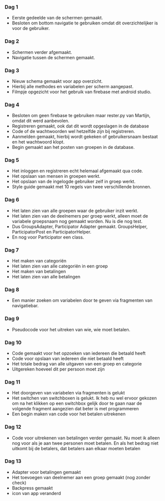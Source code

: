 ### Dag 1

- Eerste gedeelde van de schermen gemaakt.
- Besloten om bottom navigatie te gebruiken omdat dit overzichtelijker is voor de gebruiker.

### Dag 2

- Schermen verder afgemaakt.
- Navigatie tussen de schermen gemaakt.

### Dag 3

- Nieuw schema gemaakt voor app overzicht.
- Hierbij alle methodes en variabelen per scherm aangepast.
- Filmpje opgezicht voor het gebruik van firebase met android studio.

### Dag 4

- Besloten om geen firebase te gebruiken maar rester.py van Martijn, omdat dit werd aanbevolen.
- Registreren gemaakt, ook dat dit wordt opgeslagen in de database
- Code of de wachtwoorden wel hetzelfde zijn bij registreren.
- Aanmelden gemaakt, hierbij wordt gekeken of gebruikersnaam bestaat en het wachtwoord klopt.
- Begin gemaakt aan het posten van groepen in de database.

### Dag 5

- Het inloggen en registreren echt helemaal afgemaakt qua code.
- Het opslaan van mensen in groepen werkt.
- Het opslaan van de ingelogde gebruiker zelf in groep werkt.
- Style guide gemaakt met 10 regels van twee verschillende bronnen.

### Dag 6

- Het laten zien van alle groepen waar de gebruiker inzit werkt.
- Het laten zien van de deelnemers per groep werkt, alleen moet de variabele groepsnaam nog gemaakt worden. Nu is die nog test.
- Dus GroupsAdapter, Participator Adapter gemaakt. GroupsHelper, ParticipatorPost en ParticipatorHelper.
- En nog voor Participator een class.

### Dag 7

- Het maken van categoriën 
- Het laten zien van alle categoriën in een groep
- Het maken van betalingen
- Het laten zien van alle betalingen

### Dag 8

- Een manier zoeken om variabelen door te geven via fragmenten van navigatiebar.

### Dag 9

- Pseudocode voor het uitreken van wie, wie moet betalen.

### Dag 10

- Code gemaakt voor het opzoeken van iedereen die betaald heeft
- Code voor opslaan van iedereen die niet betaald heeft
- Het totale bedrag van alle uitgaven van een groep en categorie
- Uitgereken hoeveel dit per persoon moet zijn

### Dag 11

- Het doorgeven van variabelen via fragmenten is gelukt
- Het switchen van switchboxen is gelukt. Ik heb nu wel ervoor gekozen om na het klikken op een switchbox gelijk door te gaan naar de volgende fragment aangezien dat beter is met programmeren
- Een begin maken van code voor het betalen uitrekenen

### Dag 12

- Code voor uitrekenen van betalingen verder gemaakt. Nu moet ik alleen nog voor als je aan twee personen moet betalen. En als het bedrag niet uitkomt bij de betalers, dat betalers aan elkaar moeten betalen

### Dag 13

- Adapter voor betalingen gemaakt
- Het toevoegen van deelnemer aan een groep gemaakt (nog zonder check)
- Backpress gemaakt
- icon van app veranderd

